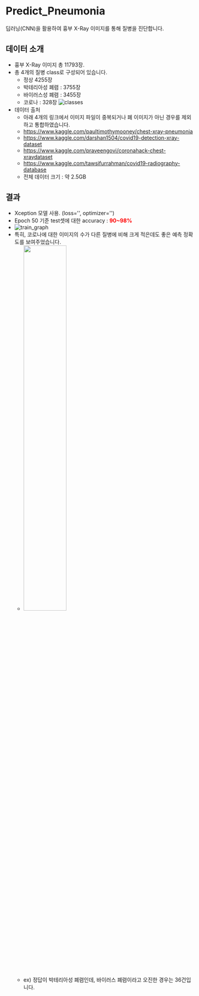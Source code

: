 # Predict_Pneumonia
딥러닝(CNN)을 활용하여 흉부 X-Ray 이미지를 통해 질병을 진단합니다.

## 데이터 소개
- 흉부 X-Ray 이미지 총 11793장.
- 총 4개의 질병 class로 구성되어 있습니다.
  - 정상 4255장
  - 박테리아성 폐렴 : 3755장
  - 바이러스성 폐렴 : 3455장
  - 코로나 : 328장
  ![classes](https://user-images.githubusercontent.com/37574274/89997891-bf0b1a80-dcc7-11ea-84c5-d457c71ecc0a.png)
- 데이터 출처
  - 아래 4개의 링크에서 이미지 파일이 중복되거나 폐 이미지가 아닌 경우를 제외하고 통합하였습니다.
  - https://www.kaggle.com/paultimothymooney/chest-xray-pneumonia
  - https://www.kaggle.com/darshan1504/covid19-detection-xray-dataset
  - https://www.kaggle.com/praveengovi/coronahack-chest-xraydataset
  - https://www.kaggle.com/tawsifurrahman/covid19-radiography-database
  - 전체 데이터 크기 : 약 2.5GB
  
## 결과
- Xception 모델 사용. (loss='', optimizer='')
- Epoch 50 기준 test셋에 대한 accuracy : <span style="color:red">**90~98%**</span>
- ![train_graph](https://user-images.githubusercontent.com/37574274/91636157-52b74780-ea39-11ea-877f-70e13ca4e184.png)
- 특히, 코로나에 대한 이미지의 수가 다른 질병에 비해 크게 적은데도 좋은 예측 정확도를 보여주었습니다.
  - <img src="https://user-images.githubusercontent.com/37574274/91636158-54810b00-ea39-11ea-9d31-66636fc8b585.png" width="50%" height="50%" />
  - ex) 정답이 박테리아성 폐렴인데, 바이러스 폐렴이라고 오진한 경우는 36건입니다.
